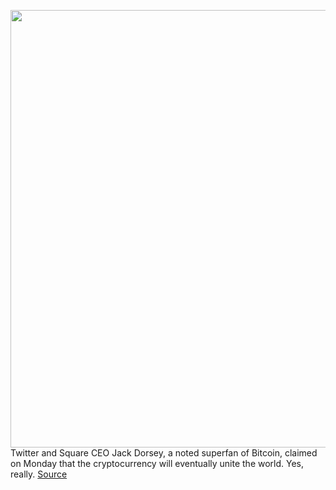 <img src='https://cdn.vox-cdn.com/thumbor/RjZiA-qnekoMD24Fplu2VLU52Zg=/0x0:3000x2147/1200x800/filters:focal(1260x834:1740x1314)/cdn.vox-cdn.com/uploads/chorus_image/image/69702018/1321753354.0.jpg' width='700px' /><br/>
Twitter and Square CEO Jack Dorsey, a noted superfan of Bitcoin, claimed on Monday that the cryptocurrency will eventually unite the world. Yes, really.
<a href='https://www.theverge.com/2021/8/9/22617551/jack-dorsey-bitcoin-unite-country-world-peace-cryptocurrency'> Source <a/>